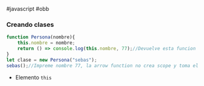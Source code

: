 #javascript #obb

### Creando clases
```javascript
function Persona(nombre){
	this.nombre = nombre;
	return () => console.log(this.nombre, 77);//Devuelve esta funcion
}
let clase = new Persona("sebas");
sebas();//Impreme nombre 77, la arrow function no crea scope y toma el del padre
```
- Elemento `this`